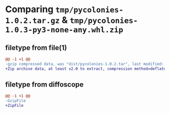 # Comparing `tmp/pycolonies-1.0.2.tar.gz` & `tmp/pycolonies-1.0.3-py3-none-any.whl.zip`

## filetype from file(1)

```diff
@@ -1 +1 @@
-gzip compressed data, was "dist/pycolonies-1.0.2.tar", last modified: Sun Apr 16 17:34:35 2023, max compression
+Zip archive data, at least v2.0 to extract, compression method=deflate
```

## filetype from diffoscope

```diff
@@ -1 +1 @@
-GzipFile
+ZipFile
```

